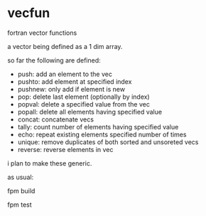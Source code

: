 # vecfun
fortran vector functions

a vector being defined as a 1 dim array.

so far the following are defined:

 - push: add an element to the vec
 - pushto: add element at specified index
 - pushnew: only add if element is new
 - pop: delete last element (optionally by index)
 - popval: delete a specified value from the vec
 - popall: delete all elements having specified value
 - concat: concatenate vecs
 - tally: count number of elements having specified value
 - echo: repeat existing elements specified number of times
 - unique: remove duplicates of both sorted and unsoreted vecs
 - reverse: reverse elements in vec

i plan to make these generic.

as usual:

fpm build

fpm test

